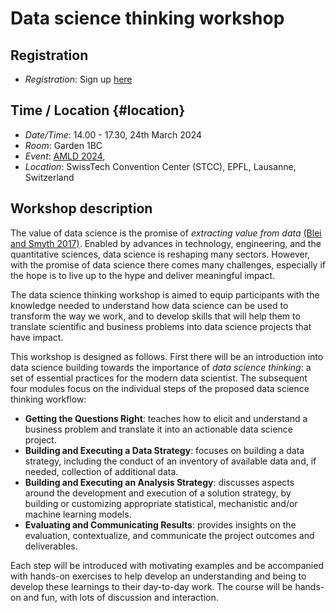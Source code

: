 # Data science thinking workshop

## Registration 

* *Registration*: Sign up [here](https://ti.to/applied-machine-learning-days/2024)

## Time / Location {#location}

* *Date/Time*: 14.00 - 17.30, 24th March 2024
* *Room*: Garden 1BC
* *Event*: [AMLD 2024](https://2024.appliedmldays.org),
* *Location*: SwissTech Convention Center (STCC), EPFL, Lausanne, Switzerland


## Workshop description

The value of data science is the promise of *extracting value from data* [(Blei and Smyth 2017)](https://www.pnas.org/doi/10.1073/pnas.1702076114). Enabled by advances in technology, engineering, and the quantitative sciences, data science is reshaping many sectors. However, with the promise of data science there comes many challenges, especially if the hope is to live up to the hype and deliver meaningful impact. 

The data science thinking workshop is aimed to equip participants with the knowledge needed to understand how data science can be used to transform the way we work, and to develop skills that will help them to translate scientific and business problems into data science projects that have impact.

This workshop is designed as follows. First there will be an introduction into data science building towards the importance of *data science thinking*: a set of essential practices for the modern data scientist. The subsequent four modules focus on the individual steps of the proposed data science thinking workflow:

- **Getting the Questions Right**: teaches how to elicit and understand a business problem and translate it into an actionable data science project.
- **Building and Executing a Data Strategy**: focuses on building a data strategy, including the conduct of an inventory of available data and, if needed, collection of additional data.
- **Building and Executing an Analysis Strategy**: discusses aspects around the development and execution of a solution strategy, by building or customizing appropriate statistical, mechanistic and/or machine learning models.
- **Evaluating and Communicating Results**: provides insights on the evaluation, contextualize, and communicate the project outcomes and deliverables.

Each step will be introduced with motivating examples and be accompanied with hands-on exercises to help develop an understanding and being to develop these learnings to their day-to-day work. The course will be hands-on and fun, with lots of discussion and interaction.